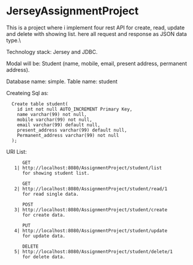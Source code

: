 # JerseyAssignmentProject
This is a project where i implement four rest  API for create, read, update and delete with showing list. here all request and response as JSON data type.\

Technology stack:
Jersey
and
JDBC.


Modal will be:  Student (name, mobile, email, present address, permanent address).

Database name: simple.
Table name: student

Createing Sql as: 

      Create table student(
        id int not null AUTO_INCREMENT Primary Key,
        name varchar(99) not null,
        mobile varchar(99) not null,
        email varchar(99) default null,
        present_address varchar(99) default null,
        Permanent_address varchar(99) not null
      );


URI List:

          GET
       1| http://localhost:8080/AssignmentProject/student/list 
          for showing student list.
          
          GET
       2| http://localhost:8080/AssignmentProject/student/read/1
          for read single data.
          
          POST
       3| http://localhost:8080/AssignmentProject/student/create
          for create data.
          
          PUT
       4| http://localhost:8080/AssignmentProject/student/update
          for update data.
          
          DELETE
       5| http://localhost:8080/AssignmentProject/student/delete/1
          for delete data.
          

